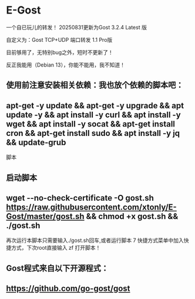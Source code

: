 # E-Gost

一个自已玩儿的转发！
20250831更新为Gost 3.2.4 Latest 版

自定义为：Gost TCP+UDP 端口转发 1.1 Pro版  

目前够用了，无特别bug之外，短时不更新了！

反正我能用（Debian 13），你能不能用，我不知道！

使用前注意安装相关依赖：我也放个依赖的脚本吧：
------------------------------------------------------------------------------------------------------------------------------------------------------------
apt-get -y update && apt-get -y upgrade && apt update -y && apt install -y curl && apt install -y wget && apt install -y socat && apt-get install cron && apt-get install sudo && apt install -y jq && update-grub
------------------------------------------------------------------------------------------------------------------------------------------------------------

脚本

启动脚本
------------------------------------------------------------------------------------------------------------------------------------------------------------
wget --no-check-certificate -O gost.sh https://raw.githubusercontent.com/xtonly/E-Gost/master/gost.sh && chmod +x gost.sh && ./gost.sh
------------------------------------------------------------------------------------------------------------------------------------------------------------

再次运行本脚本只需要输入./gost.sh回车,或者运行脚本 7 快捷方式菜单中加入快捷方式，下次root直接输入 zf 打开脚本！

Gost程式来自以下开源程式：
-
https://github.com/go-gost/gost
-
